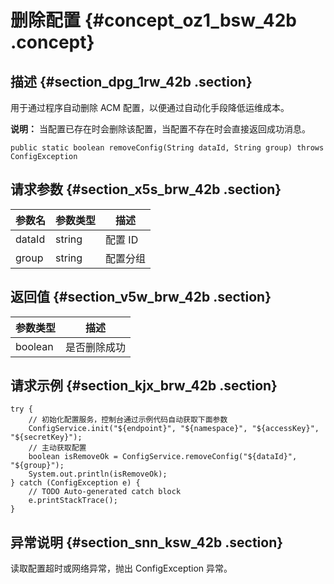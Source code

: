 # 删除配置 {#concept_oz1_bsw_42b .concept}

## 描述 {#section_dpg_1rw_42b .section}

用于通过程序自动删除 ACM 配置，以便通过自动化手段降低运维成本。

**说明：** 当配置已存在时会删除该配置，当配置不存在时会直接返回成功消息。

```
public static boolean removeConfig(String dataId, String group) throws ConfigException
```

## 请求参数 {#section_x5s_brw_42b .section}

|参数名|参数类型|描述|
|---|----|--|
|dataId|string|配置 ID|
|group|string|配置分组|

## 返回值 {#section_v5w_brw_42b .section}

|参数类型|描述|
|----|--|
|boolean|是否删除成功|

## 请求示例 {#section_kjx_brw_42b .section}

```
try {
    // 初始化配置服务，控制台通过示例代码自动获取下面参数
    ConfigService.init("${endpoint}", "${namespace}", "${accessKey}", "${secretKey}");
    // 主动获取配置
    boolean isRemoveOk = ConfigService.removeConfig("${dataId}", "${group}");
    System.out.println(isRemoveOk);
} catch (ConfigException e) {
    // TODO Auto-generated catch block
    e.printStackTrace();
}
```

## 异常说明 {#section_snn_ksw_42b .section}

读取配置超时或网络异常，抛出 ConfigException 异常。

